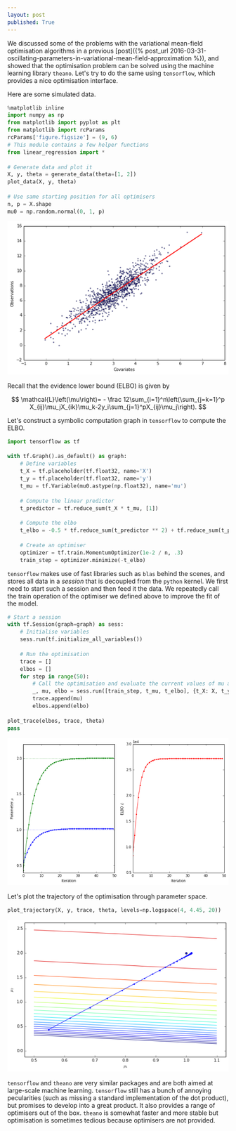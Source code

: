 ```yaml
---
layout: post
published: True
---
```



We discussed some of the problems with the variational mean-field optimisation algorithms in a previous [post]({% post_url 2016-03-31-oscillating-parameters-in-variational-mean-field-approximation %}), and showed that the optimisation problem can be solved using the machine learning library `theano`. Let's try to do the same using `tensorflow`, which provides a nice optimisation interface.

Here are some simulated data.


```python
%matplotlib inline
import numpy as np
from matplotlib import pyplot as plt
from matplotlib import rcParams
rcParams['figure.figsize'] = (9, 6)
# This module contains a few helper functions
from linear_regression import *

# Generate data and plot it
X, y, theta = generate_data(theta=[1, 2])
plot_data(X, y, theta)

# Use same starting position for all optimisers
n, p = X.shape
mu0 = np.random.normal(0, 1, p)
```


![png](/assets/2016-03-31-variational-linear-regression-in-tensorflow/variational-linear-regression-in-tensorflow_1_0.png)


Recall that the evidence lower bound (ELBO) is given by

$$
\mathcal{L}\left(\mu\right)= - \frac 12\sum_{i=1}^n\left(\sum_{j=k=1}^p X_{ij}\mu_jX_{ik}\mu_k-2y_i\sum_{j=1}^pX_{ij}\mu_j\right).
$$

Let's construct a symbolic computation graph in `tensorflow` to compute the ELBO.


```python
import tensorflow as tf

with tf.Graph().as_default() as graph:
    # Define variables
    t_X = tf.placeholder(tf.float32, name='X')
    t_y = tf.placeholder(tf.float32, name='y')
    t_mu = tf.Variable(mu0.astype(np.float32), name='mu')

    # Compute the linear predictor
    t_predictor = tf.reduce_sum(t_X * t_mu, [1])

    # Compute the elbo
    t_elbo = -0.5 * tf.reduce_sum(t_predictor ** 2) + tf.reduce_sum(t_predictor * t_y)

    # Create an optimiser
    optimizer = tf.train.MomentumOptimizer(1e-2 / n, .3)
    train_step = optimizer.minimize(-t_elbo)
```

`tensorflow` makes use of fast libraries such as `blas` behind the scenes, and stores all data in a *session* that is decoupled from the `python` kernel. We first need to start such a session and then feed it the data. We repeatedly call the train operation of the optimiser we defined above to improve the fit of the model.


```python
# Start a session
with tf.Session(graph=graph) as sess:
    # Initialise variables
    sess.run(tf.initialize_all_variables())

    # Run the optimisation
    trace = []
    elbos = []
    for step in range(50):
        # Call the optimisation and evaluate the current values of mu and the elbo
        _, mu, elbo = sess.run([train_step, t_mu, t_elbo], {t_X: X, t_y: y})
        trace.append(mu)
        elbos.append(elbo)

plot_trace(elbos, trace, theta)
pass
```


![png](/assets/2016-03-31-variational-linear-regression-in-tensorflow/variational-linear-regression-in-tensorflow_5_0.png)


Let's plot the trajectory of the optimisation through parameter space.


```python
plot_trajectory(X, y, trace, theta, levels=np.logspace(4, 4.45, 20))
```


![png](/assets/2016-03-31-variational-linear-regression-in-tensorflow/variational-linear-regression-in-tensorflow_7_0.png)


`tensorflow` and `theano` are very similar packages and are both aimed at large-scale machine learning. `tensorflow` still has a bunch of annoying pecularities (such as missing a standard implementation of the dot product), but promises to develop into a great product. It also provides a range of optimisers out of the box. `theano` is somewhat faster and more stable but optimisation is sometimes tedious because optimisers are not provided.
